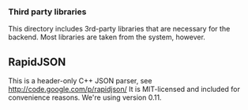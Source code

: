 ### Third party libraries

This directory includes 3rd-party libraries that are necessary for the
backend. Most libraries are taken from the system, however.

## RapidJSON

This is a header-only C++ JSON parser, see http://code.google.com/p/rapidjson/
It is MIT-licensed and included for convenience reasons. We're using
version 0.11.
